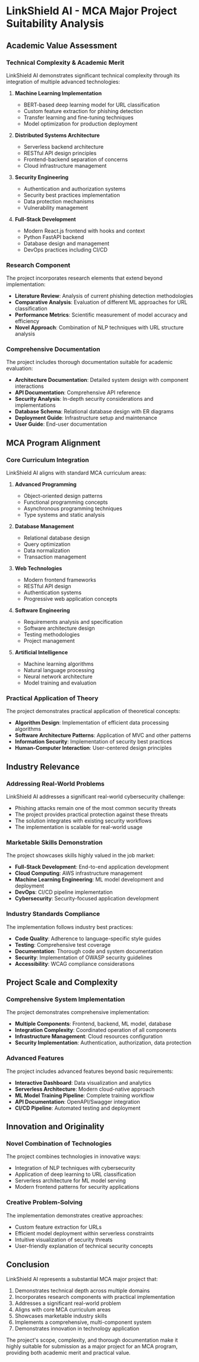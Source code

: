 # LinkShield AI - MCA Major Project Suitability Analysis

## Academic Value Assessment

### Technical Complexity & Academic Merit

LinkShield AI demonstrates significant technical complexity through its integration of multiple advanced technologies:

1. **Machine Learning Implementation**
   - BERT-based deep learning model for URL classification
   - Custom feature extraction for phishing detection
   - Transfer learning and fine-tuning techniques
   - Model optimization for production deployment

2. **Distributed Systems Architecture**
   - Serverless backend architecture
   - RESTful API design principles
   - Frontend-backend separation of concerns
   - Cloud infrastructure management

3. **Security Engineering**
   - Authentication and authorization systems
   - Security best practices implementation
   - Data protection mechanisms
   - Vulnerability management

4. **Full-Stack Development**
   - Modern React.js frontend with hooks and context
   - Python FastAPI backend
   - Database design and management
   - DevOps practices including CI/CD

### Research Component

The project incorporates research elements that extend beyond implementation:

- **Literature Review**: Analysis of current phishing detection methodologies
- **Comparative Analysis**: Evaluation of different ML approaches for URL classification
- **Performance Metrics**: Scientific measurement of model accuracy and efficiency
- **Novel Approach**: Combination of NLP techniques with URL structure analysis

### Comprehensive Documentation

The project includes thorough documentation suitable for academic evaluation:

- **Architecture Documentation**: Detailed system design with component interactions
- **API Documentation**: Comprehensive API reference
- **Security Analysis**: In-depth security considerations and implementations
- **Database Schema**: Relational database design with ER diagrams
- **Deployment Guide**: Infrastructure setup and maintenance
- **User Guide**: End-user documentation

## MCA Program Alignment

### Core Curriculum Integration

LinkShield AI aligns with standard MCA curriculum areas:

1. **Advanced Programming**
   - Object-oriented design patterns
   - Functional programming concepts
   - Asynchronous programming techniques
   - Type systems and static analysis

2. **Database Management**
   - Relational database design
   - Query optimization
   - Data normalization
   - Transaction management

3. **Web Technologies**
   - Modern frontend frameworks
   - RESTful API design
   - Authentication systems
   - Progressive web application concepts

4. **Software Engineering**
   - Requirements analysis and specification
   - Software architecture design
   - Testing methodologies
   - Project management

5. **Artificial Intelligence**
   - Machine learning algorithms
   - Natural language processing
   - Neural network architecture
   - Model training and evaluation

### Practical Application of Theory

The project demonstrates practical application of theoretical concepts:

- **Algorithm Design**: Implementation of efficient data processing algorithms
- **Software Architecture Patterns**: Application of MVC and other patterns
- **Information Security**: Implementation of security best practices
- **Human-Computer Interaction**: User-centered design principles

## Industry Relevance

### Addressing Real-World Problems

LinkShield AI addresses a significant real-world cybersecurity challenge:

- Phishing attacks remain one of the most common security threats
- The project provides practical protection against these threats
- The solution integrates with existing security workflows
- The implementation is scalable for real-world usage

### Marketable Skills Demonstration

The project showcases skills highly valued in the job market:

- **Full-Stack Development**: End-to-end application development
- **Cloud Computing**: AWS infrastructure management
- **Machine Learning Engineering**: ML model development and deployment
- **DevOps**: CI/CD pipeline implementation
- **Cybersecurity**: Security-focused application development

### Industry Standards Compliance

The implementation follows industry best practices:

- **Code Quality**: Adherence to language-specific style guides
- **Testing**: Comprehensive test coverage
- **Documentation**: Thorough code and system documentation
- **Security**: Implementation of OWASP security guidelines
- **Accessibility**: WCAG compliance considerations

## Project Scale and Complexity

### Comprehensive System Implementation

The project demonstrates comprehensive implementation:

- **Multiple Components**: Frontend, backend, ML model, database
- **Integration Complexity**: Coordinated operation of all components
- **Infrastructure Management**: Cloud resources configuration
- **Security Implementation**: Authentication, authorization, data protection

### Advanced Features

The project includes advanced features beyond basic requirements:

- **Interactive Dashboard**: Data visualization and analytics
- **Serverless Architecture**: Modern cloud-native approach
- **ML Model Training Pipeline**: Complete training workflow
- **API Documentation**: OpenAPI/Swagger integration
- **CI/CD Pipeline**: Automated testing and deployment

## Innovation and Originality

### Novel Combination of Technologies

The project combines technologies in innovative ways:

- Integration of NLP techniques with cybersecurity
- Application of deep learning to URL classification
- Serverless architecture for ML model serving
- Modern frontend patterns for security applications

### Creative Problem-Solving

The implementation demonstrates creative approaches:

- Custom feature extraction for URLs
- Efficient model deployment within serverless constraints
- Intuitive visualization of security threats
- User-friendly explanation of technical security concepts

## Conclusion

LinkShield AI represents a substantial MCA major project that:

1. Demonstrates technical depth across multiple domains
2. Incorporates research components with practical implementation
3. Addresses a significant real-world problem
4. Aligns with core MCA curriculum areas
5. Showcases marketable industry skills
6. Implements a comprehensive, multi-component system
7. Demonstrates innovation in technology application

The project's scope, complexity, and thorough documentation make it highly suitable for submission as a major project for an MCA program, providing both academic merit and practical value.
